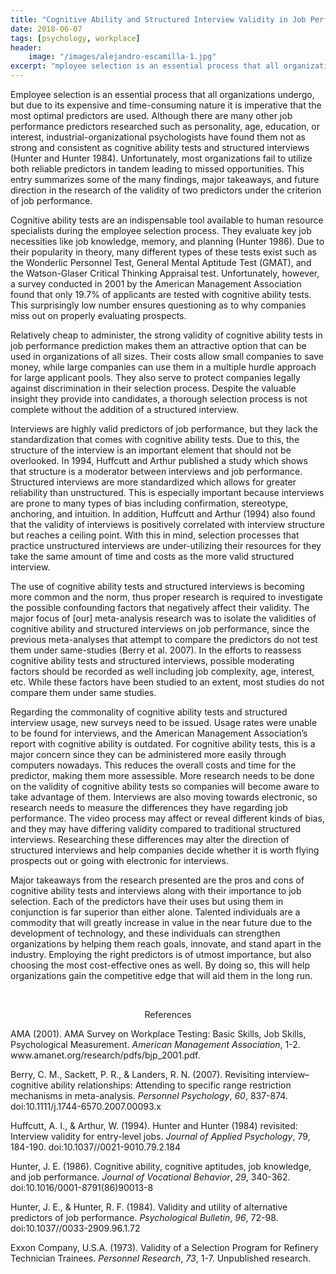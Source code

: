 ```yaml
---
title: "Cognitive Ability and Structured Interview Validity in Job Performance"
date: 2018-06-07
tags: [psychology, workplace]
header:
    image: "/images/alejandro-escamilla-1.jpg"
excerpt: "mployee selection is an essential process that all organizations undergo, but due to its expensive and time-consuming nature it is…"
---
```


<p>Employee selection is an essential process that all organizations undergo, but due to its expensive and time-consuming nature it is imperative that the most optimal predictors are used. Although there are many other job performance predictors researched such as personality, age, education, or interest, industrial-organizational psychologists have found them not as strong and consistent as cognitive ability tests and structured interviews (Hunter and Hunter 1984). Unfortunately, most organizations fail to utilize both reliable predictors in tandem leading to missed opportunities. This entry summarizes some of the many findings, major takeaways, and future direction in the research of the validity of two predictors under the criterion of job performance.</p>
<p>Cognitive ability tests are an indispensable tool available to human resource specialists during the employee selection process. They evaluate key job necessities like job knowledge, memory, and planning (Hunter 1986). Due to their popularity in theory, many different types of these tests exist such as the Wonderlic Personnel Test, General Mental Aptitude Test (GMAT), and the Watson-Glaser Critical Thinking Appraisal test. Unfortunately, however, a survey conducted in 2001 by the American Management Association found that only 19.7% of applicants are tested with cognitive ability tests. This surprisingly low number ensures questioning as to why companies miss out on properly evaluating prospects.</p>
<p>Relatively cheap to administer, the strong validity of cognitive ability tests in job performance prediction makes them an attractive option that can be used in organizations of all sizes. Their costs allow small companies to save money, while large companies can use them in a multiple hurdle approach for large applicant pools. They also serve to protect companies legally against discrimination in their selection process. Despite the valuable insight they provide into candidates, a thorough selection process is not complete without the addition of a structured interview.</p>
<p>Interviews are highly valid predictors of job performance, but they lack the standardization that comes with cognitive ability tests. Due to this, the structure of the interview is an important element that should not be overlooked. In 1994, Huffcutt and Arthur published a study which shows that structure is a moderator between interviews and job performance. Structured interviews are more standardized which allows for greater reliability than unstructured. This is especially important because interviews are prone to many types of bias including confirmation, stereotype, anchoring, and intuition. In addition, Huffcutt and Arthur (1994) also found that the validity of interviews is positively correlated with interview structure but reaches a ceiling point. With this in mind, selection processes that practice unstructured interviews are under-utilizing their resources for they take the same amount of time and costs as the more valid structured interview.</p>
<p>The use of cognitive ability tests and structured interviews is becoming more common and the norm, thus proper research is required to investigate the possible confounding factors that negatively affect their validity. The major focus of [our] meta-analysis research was to isolate the validities of cognitive ability and structured interviews on job performance, since the previous meta-analyses that attempt to compare the predictors do not test them under same-studies (Berry et al. 2007). In the efforts to reassess cognitive ability tests and structured interviews, possible moderating factors should be recorded as well including job complexity, age, interest, etc. While these factors have been studied to an extent, most studies do not compare them under same studies.</p>
<p>Regarding the commonality of cognitive ability tests and structured interview usage, new surveys need to be issued. Usage rates were unable to be found for interviews, and the American Management Association&rsquo;s report with cognitive ability is outdated. For cognitive ability tests, this is a major concern since they can be administered more easily through computers nowadays. This reduces the overall costs and time for the predictor, making them more assessible. More research needs to be done on the validity of cognitive ability tests so companies will become aware to take advantage of them. Interviews are also moving towards electronic, so research needs to measure the differences they have regarding job performance. The video process may affect or reveal different kinds of bias, and they may have differing validity compared to traditional structured interviews. Researching these differences may alter the direction of structured interviews and help companies decide whether it is worth flying prospects out or going with electronic for interviews.</p>
<p>Major takeaways from the research presented are the pros and cons of cognitive ability tests and interviews along with their importance to job selection. Each of the predictors have their uses but using them in conjunction is far superior than either alone. Talented individuals are a commodity that will greatly increase in value in the near future due to the development of technology, and these individuals can strengthen organizations by helping them reach goals, innovate, and stand apart in the industry. Employing the right predictors is of utmost importance, but also choosing the most cost-effective ones as well. By doing so, this will help organizations gain the competitive edge that will aid them in the long run.</p>
<p>&nbsp;</p>
<p align="center">References</p>
<p>AMA (2001). AMA Survey on Workplace Testing: Basic Skills, Job Skills, Psychological Measurement.&nbsp;<em>American Management Association</em>, 1-2. www.amanet.org/research/pdfs/bjp_2001.pdf.</p>
<p>Berry, C. M., Sackett, P. R., &amp; Landers, R. N. (2007). Revisiting interview&ndash;cognitive ability relationships: Attending to specific range restriction mechanisms in meta-analysis.&nbsp;<em>Personnel Psychology</em>,&nbsp;<em>60</em>, 837-874. doi:10.1111/j.1744-6570.2007.00093.x</p>
<p>Huffcutt, A. I., &amp; Arthur, W. (1994). Hunter and Hunter (1984) revisited: Interview validity for entry-level jobs.&nbsp;<em>Journal of Applied Psychology</em>, 79, 184-190. doi:10.1037//0021-9010.79.2.184</p>
<p>Hunter, J. E. (1986). Cognitive ability, cognitive aptitudes, job knowledge, and job performance.&nbsp;<em>Journal of Vocational Behavior</em>,&nbsp;<em>29</em>, 340-362. doi:10.1016/0001-8791(86)90013-8</p>
<p>Hunter, J. E., &amp; Hunter, R. F. (1984). Validity and utility of alternative predictors of job performance.&nbsp;<em>Psychological Bulletin</em>,&nbsp;<em>96</em>, 72-98. doi:10.1037//0033-2909.96.1.72</p>
<p>Exxon Company, U.S.A. (1973). Validity of a Selection Program for Refinery Technician Trainees.&nbsp;<em>Personnel Research</em>,&nbsp;<em>73</em>, 1-7. Unpublished research.</p>